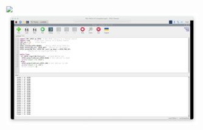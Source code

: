 
<img src="https://img.shields.io/badge/Raspberry%20Pi-A22846?style=for-the-badge&logo=Raspberry%20Pi&logoColor=white](https://github.com/panupongKanin/Embedded_Systems-2565/blob/main/image/Week03-Week04_Module03/Module3-IoTs%20(Part%201%20--%20Getting%20Start%20Raspberry%20Pi)/Q101/Press%20to%20turn%20on%20release%20to%20turn%20off/w03-w04-Quiz_101_0101.png)" />


<img src= "image/Week03-Week04_Module03/Module3-IoTs (Part 1 -- Getting Start Raspberry Pi)/Q101/Press to turn on release to turn off/w03-w04-Quiz_101_0101.png" />
